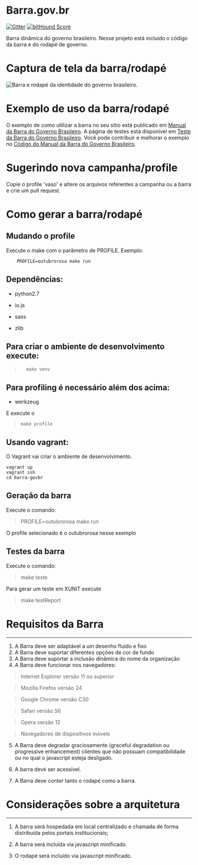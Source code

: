 # Barra.gov.br

[![Gitter](https://badges.gitter.im/Fale%20conosco.svg)](https://gitter.im/govbr/barra.govbr?utm_source=badge&utm_medium=badge&utm_campaign=pr-badge&utm_content=badge)
[![bitHound Score](https://www.bithound.io/github/govbr/barra.govbr/badges/score.svg)](https://www.bithound.io/github/govbr/barra.govbr)

Barra dinâmica do governo brasileiro. Nesse projeto está incluído o código da barra e do rodapé de governo.


# Captura de tela da barra/rodapé

![Barra e rodapé da identidade do governo brasileiro.](doc/barra-printscreen.png)

# Exemplo de uso da barra/rodapé

O exemplo de como utilizar a barra no seu sítio está publicado em [Manual da Barra do Governo Brasileiro](http://barra.governoeletronico.gov.br/).
A página de testes está disponível em [Teste da Barra do Governo Brasileiro](http://barra.governoeletronico.gov.br/teste/).
Você pode contribuir e melhorar o exemplo no [Código do Manual da Barra do Governo Brasileiro](http://github.com/govbr/brasil.gov.manualbarra/).

# Sugerindo nova campanha/profile

Copie o profile 'vaso' e altere os arquivos referentes a campanha ou a barra e crie um pull request.

# Como gerar a barra/rodapé

## Mudando o profile

Execute o make com o parâmetro de PROFILE. Exemplo:

		PROFILE=outubrorosa make run 

## Dependências:

 * python2.7

 * io.js

 * sass

 * zlib

## Para criar o ambiente de desenvolvimento execute:

>		make venv 

## Para profiling é necessário além dos acima:

 * werkzeug

E execute o

>     make profile

## Usando vagrant:

O Vagrant vai criar o ambiente de desenvolvimento.

```
vagrant up
vagrant ssh
cd barra-govbr
```
 
## Geração da barra

Execute o comando:

>   PROFILE=outubrorosa make run 

O profile selecionado é o outubrorosa nesse exemplo

## Testes da barra

Execute o comando:

>    make teste

Para gerar um teste em XUNIT execute

>    make testReport

# Requisitos da Barra
----

1. A Barra deve ser adaptável a um desenho fluído e fixo
2. A Barra deve suportar diferentes opções de cor de fundo
3. A Barra deve suportar a inclusão dinâmica do nome da organização
4. A Barra deve funcionar nos navegadores: 

>Internet Explorer versão 11 ou superior

>Mozilla Firefox versão 24

>Google Chrome versão C30
	
>Safari versão S6

>Opera versão 12

>Navegadores de dispositivos móveis

5. A Barra deve degradar graciosamente (graceful degradation ou progressive enhancement) clientes que não possuam compatibilidade ou no qual o javascript esteja desligado.

6. A barra deve ser acessível.

7. A Barra deve conter tanto o rodapé como a barra.

# Considerações sobre a arquitetura
-----

1. A barra será hospedada em local centralizado e chamada de forma distribuída pelos portais institucionais;

2. A barra será incluída via javascript minificado.

3. O rodapé será incluído via javascript minificado.


